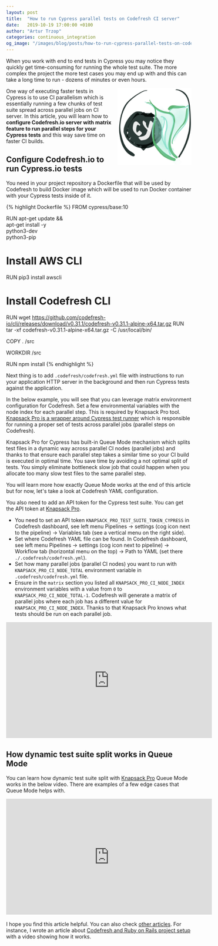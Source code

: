```yaml
---
layout: post
title:  "How to run Cypress parallel tests on Codefresh CI server"
date:   2019-10-19 17:00:00 +0100
author: "Artur Trzop"
categories: continuous_integration
og_image: "/images/blog/posts/how-to-run-cypress-parallel-tests-on-codefresh-ci-server/cypress-codefresh.jpeg"
---
```


When you work with end to end tests in Cypress you may notice they quickly get time-consuming for running the whole test suite. The more complex the project the more test cases you may end up with and this can take a long time to run - dozens of minutes or even hours.

<img src="/images/blog/posts/how-to-run-cypress-parallel-tests-on-codefresh-ci-server/cypress-codefresh.jpeg" style="width:200px;margin-left: 15px;float:right;" />

One way of executing faster tests in Cypress is to use CI parallelism which is essentially running a few chunks of test suite spread across parallel jobs on CI server. In this article, you will learn how to <b>configure Codefresh.io server with matrix feature to run parallel steps for your Cypress tests</b> and this way save time on faster CI builds.

## Configure Codefresh.io to run Cypress.io tests

You need in your project repository a Dockerfile that will be used by Codefresh to build Docker image which will be used to run Docker container with your Cypress tests inside of it.

{% highlight Dockerfile %}
FROM cypress/base:10

RUN apt-get update && \
  apt-get install -y \
  python3-dev \
  python3-pip

# Install AWS CLI
RUN pip3 install awscli

# Install Codefresh CLI
RUN wget https://github.com/codefresh-io/cli/releases/download/v0.31.1/codefresh-v0.31.1-alpine-x64.tar.gz
RUN tar -xf codefresh-v0.31.1-alpine-x64.tar.gz -C /usr/local/bin/

COPY . /src

WORKDIR /src

RUN npm install
{% endhighlight %}

Next thing is to add `.codefresh/codefresh.yml` file with instructions to run your application HTTP server in the background and then run Cypress tests against the application.

In the below example, you will see that you can leverage matrix environment configuration for Codefresh. Set a few environmental variables with the node index for each parallel step. This is required by Knapsack Pro tool. <a href="https://knapsackpro.com?utm_source=docs_knapsackpro&utm_medium=blog&utm_campaign=how-to-run-cypress-parallel-tests-on-codefresh-ci-server">Knapsack Pro is a wrapper around Cypress test runner</a> which is responsible for running a proper set of tests across parallel jobs (parallel steps on Codefresh).

Knapsack Pro for Cypress has built-in Queue Mode mechanism which splits test files in a dynamic way across parallel CI nodes (parallel jobs) and thanks to that ensure each parallel step takes a similar time so your CI build is executed in optimal time. You save time by avoiding a not optimal split of tests. You simply eliminate bottleneck slow job that could happen when you allocate too many slow test files to the same parallel step.

You will learn more how exactly Queue Mode works at the end of this article but for now, let's take a look at Codefresh YAML configuration.

<script src="https://gist.github.com/ArturT/9e219ad72cbffb64e3c0d82bbf2cee2b.js"></script>

You also need to add an API token for the Cypress test suite. You can get the API token at <a href="https://knapsackpro.com?utm_source=docs_knapsackpro&utm_medium=blog&utm_campaign=how-to-run-cypress-parallel-tests-on-codefresh-ci-server">Knapsack Pro</a>.

- You need to set an API token `KNAPSACK_PRO_TEST_SUITE_TOKEN_CYPRESS` in Codefresh dashboard, see left menu Pipelines -> settings (cog icon next to the pipeline) -> Variables tab (see a vertical menu on the right side).
- Set where Codefresh YAML file can be found. In Codefresh dashboard, see left menu Pipelines -> settings (cog icon next to pipeline) -> Workflow tab (horizontal menu on the top) -> Path to YAML (set there `./.codefresh/codefresh.yml`).
- Set how many parallel jobs (parallel CI nodes) you want to run with `KNAPSACK_PRO_CI_NODE_TOTAL` environment variable in `.codefresh/codefresh.yml` file.
- Ensure in the `matrix` section you listed all `KNAPSACK_PRO_CI_NODE_INDEX` environment variables with a value from `0` to `KNAPSACK_PRO_CI_NODE_TOTAL-1`. Codefresh will generate a matrix of parallel jobs where each job has a different value for `KNAPSACK_PRO_CI_NODE_INDEX`. Thanks to that Knapsack Pro knows what tests should be run on each parallel job.

<iframe width="560" height="315" src="https://www.youtube.com/embed/3OTu6a-WGgo" frameborder="0" allow="accelerometer; autoplay; encrypted-media; gyroscope; picture-in-picture" allowfullscreen></iframe>

## How dynamic test suite split works in Queue Mode

You can learn how dynamic test suite split with <a href="https://knapsackpro.com?utm_source=docs_knapsackpro&utm_medium=blog&utm_campaign=how-to-run-cypress-parallel-tests-on-codefresh-ci-server">Knapsack Pro</a> Queue Mode works in the below video. There are examples of a few edge cases that Queue Mode helps with.

<iframe width="560" height="315" src="https://www.youtube.com/embed/hUEB1XDKEFY" frameborder="0" allow="accelerometer; autoplay; encrypted-media; gyroscope; picture-in-picture" allowfullscreen></iframe>

I hope you find this article helpful. You can also check [other articles](/integration/). For instance, I wrote an article about [Codefresh and Ruby on Rails project setup](/2019/how-to-use-codefresh-ci-parallel-steps-to-run-rspec-a-few-times-faster-for-rails-project) with a video showing how it works.

